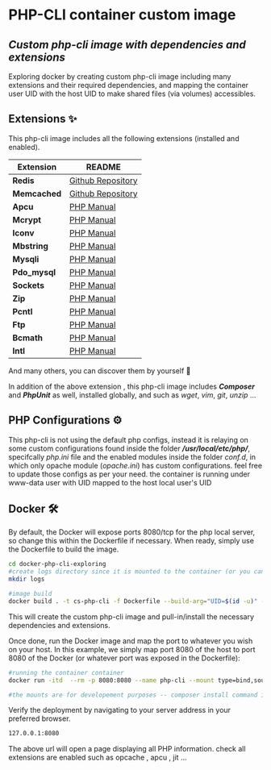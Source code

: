 # PHP-CLI container custom image

## _Custom php-cli image with dependencies and extensions_

Exploring docker by creating custom php-cli image including many extensions and their required dependencies, and mapping the container user UID with the host UID to make shared files (via volumes) accessibles.


## Extensions :sparkles:

This php-cli image includes all the following extensions (installed and enabled).

| Extension | README |
| ------ | ------ |
| **Redis** | [Github Repository](https://github.com/redis/redis) |
| **Memcached** | [Github Repository](https://github.com/memcached/memcached) |
| **Apcu** | [PHP Manual](https://www.php.net/manual/en/book.apcu.php) |
| **Mcrypt** | [PHP Manual](https://www.php.net/manual/en/book.mcrypt.php) |
| **Iconv** | [PHP Manual](https://www.php.net/manual/en/function.iconv.php) |
| **Mbstring** | [PHP Manual](https://www.php.net/manual/en/book.mbstring.php) |
| **Mysqli** | [PHP Manual](https://www.php.net/manual/en/book.mysqli.php) |
| **Pdo_mysql** | [PHP Manual](https://www.php.net/manual/en/ref.pdo-mysql.php) |
| **Sockets** | [PHP Manual](https://www.php.net/manual/en/book.sockets.php) |
| **Zip** | [PHP Manual](https://www.php.net/manual/en/book.zip.php) |
| **Pcntl** | [PHP Manual](https://www.php.net/manual/en/book.pcntl.php) |
| **Ftp** | [PHP Manual](https://www.php.net/manual/en/book.ftp.php) |
| **Bcmath** | [PHP Manual](https://www.php.net/manual/en/book.bc.php) |
| **Intl** | [PHP Manual](https://www.php.net/manual/en/book.intl.php) |
And many others, you can discover them by yourself :eyes:

In addition of the above extension , this php-cli image includes _**Composer**_ and _**PhpUnit**_ as well, installed globally, and such as _wget_, _vim_, _git_, _unzip_ ...


## PHP Configurations :gear:

This php-cli is not using the default php configs, instead it is relaying on some custom configurations found inside the folder _**/usr/local/etc/php/**_, specifcally _php.ini_ file and the enabled modules inside the folder _conf.d_, in which only opache module (_opache.ini_) has custom configurations.
feel free to update those configs as per your need.
the container is running under www-data user with UID mapped to the host local user's UID


## Docker :hammer_and_wrench:
By default, the Docker will expose ports 8080/tcp for the php local server, so change this within the
Dockerfile if necessary. When ready, simply use the Dockerfile to
build the image.

```sh
cd docker-php-cli-exploring
#create logs directory since it is mounted to the container (or you can use --volume instead of --mount option and the logs folder will be created automatically on the local host)
mkdir logs

#image build
docker build . -t cs-php-cli -f Dockerfile --build-arg="UID=$(id -u)" --build-arg="GID=$(id -g)"
```

This will create the custom php-cli image and pull-in/install the necessary dependencies and extensions.

Once done, run the Docker image and map the port to whatever you wish on
your host. In this example, we simply map port 8080 of the host to
port 8080 of the Docker (or whatever port was exposed in the Dockerfile):

```sh
#running the container container
docker run -itd  --rm -p 8080:8080 --name php-cli --mount type=bind,source=./src/,destination=/dockerBuild/  --mount type=bind,source=./logs/,destination=/var/log/php/ cs-php-cli

#the mounts are for developement purposes -- composer install command inside dockerfile wont take effect if the src/ folder mount is specified -- which (the command) is not needed during the developement 
```

Verify the deployment by navigating to your server address in
your preferred browser.

```sh
127.0.0.1:8080
```

The above url will open a page displaying all PHP information. check all extensions are enabled such as opcache , apcu , jit ...

